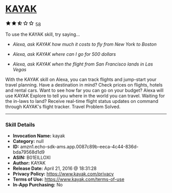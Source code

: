 # [KAYAK](http://alexa.amazon.com/#skills/amzn1.echo-sdk-ams.app.0087c89b-eeca-4c44-836d-bda79568d1d9)
![2.8 stars](../../images/ic_star_black_18dp_1x.png)![2.8 stars](../../images/ic_star_black_18dp_1x.png)![2.8 stars](../../images/ic_star_half_black_18dp_1x.png)![2.8 stars](../../images/ic_star_border_black_18dp_1x.png)![2.8 stars](../../images/ic_star_border_black_18dp_1x.png) 58

To use the KAYAK skill, try saying...

* *Alexa, ask KAYAK how much it costs to fly from New York to Boston*

* *Alexa, ask KAYAK where can I go for 500 dollars*

* *Alexa, ask KAYAK when the flight from San Francisco lands in Las Vegas*

With the KAYAK skill on Alexa, you can track flights and jump-start your travel planning. Have a destination in mind? Check prices on flights, hotels and rental cars. Want to see how far you can go on your budget? Alexa will use KAYAK Explore to tell you where in the world you can travel. Waiting for the in-laws to land? Receive real-time flight status updates on command through KAYAK's flight tracker. Travel Problem Solved.

***

### Skill Details

* **Invocation Name:** kayak
* **Category:** null
* **ID:** amzn1.echo-sdk-ams.app.0087c89b-eeca-4c44-836d-bda79568d1d9
* **ASIN:** B01EILLOXI
* **Author:** KAYAK
* **Release Date:** April 21, 2016 @ 18:31:28
* **Privacy Policy:** https://www.kayak.com/privacy
* **Terms of Use:** https://www.kayak.com/terms-of-use
* **In-App Purchasing:** No
